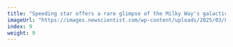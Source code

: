 ```yaml
---
title: "Speeding star offers a rare glimpse of the Milky Way's galactic centre"
imageUrl: "https://images.newscientist.com/wp-content/uploads/2025/03/06145351/SEI_242617308.jpg?width=788"
index: 9
weight: 9
---
```

